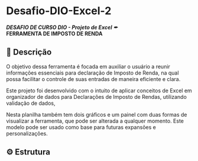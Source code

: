 # Desafio-DIO-Excel-2

***DESAFIO DE CURSO DIO - Projeto de Excel ✒***         
****FERRAMENTA DE IMPOSTO DE RENDA****

## 📄 Descrição


O objetivo dessa ferramenta é focada em auxiliar o usuário a reunir informações essenciais para declaração de Imposto de Renda, na qual possa facilitar o controle de suas entradas de maneira eficiente e clara.

Este projeto foi desenvolvido com o intuito de aplicar conceitos de Excel em organizador de dados para Declarações de Imposto de Rendas, utilizando validação de dados, 

Nesta planilha também tem dois gráficos e um painel com duas formas de visualizar a ferramenta, que pode ser alterada a qualquer momento. 
Este modelo pode ser usado como base para futuras expansões e personalizações. 


## ⚙ Estrutura
